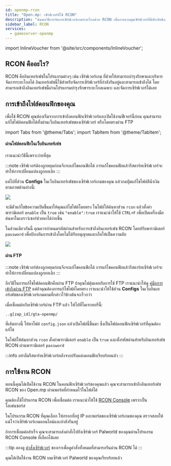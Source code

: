 ```yaml
---
id: openmp-rcon
title: "Open.mp: เซิร์ฟเวอร์ที่ใช้ RCON"
description: "ค้นพบวิธีการจัดการเซิร์ฟเวอร์เกมระยะไกลด้วย RCON เพื่อการควบคุมเซิร์ฟเวอร์ที่มีประสิทธิภาพและปลอดภัย → เรียนรู้เพิ่มเติมตอนนี้"
sidebar_label: RCON
services:
  - gameserver-openmp
---
```


import InlineVoucher from '@site/src/components/InlineVoucher';

## RCON คืออะไร?

RCON คืออินเทอร์เฟซในโปรแกรมต่างๆ เช่น เซิร์ฟเวอร์เกม ที่ช่วยให้สามารถบำรุงรักษาและบริหารจัดการระยะไกลได้ อินเทอร์เฟซนี้ใช้สำหรับจัดการเซิร์ฟเวอร์ที่กำลังรันอยู่และสามารถเข้าถึงได้ โดยสามารถเข้าถึงอินเทอร์เฟซนี้ผ่านโปรแกรมบำรุงรักษาระยะไกลเฉพาะ และจัดการเซิร์ฟเวอร์ได้เลย

<InlineVoucher />

## การเข้าถึงไฟล์คอนฟิกของคุณ

เพื่อใช้ RCON คุณต้องเริ่มจากการเข้าถึงคอนฟิกเซิร์ฟเวอร์และเปิดใช้งานฟีเจอร์นี้ก่อน คุณสามารถแก้ไขไฟล์คอนฟิกได้ทั้งผ่านเว็บอินเทอร์เฟซของเซิร์ฟเวอร์ หรือโดยตรงผ่าน FTP

import Tabs from '@theme/Tabs';
import TabItem from '@theme/TabItem';

<Tabs>
<TabItem value="configs" label="ผ่านไฟล์คอนฟิกในเว็บอินเทอร์เฟซ">

#### ผ่านไฟล์คอนฟิกในเว็บอินเทอร์เฟซ

เราแนะนำวิธีนี้เพราะง่ายที่สุด

:::note
เซิร์ฟเวอร์ต้องถูกหยุดก่อนจึงจะแก้ไขคอนฟิกได้ การแก้ไขคอนฟิกแล้วรีสตาร์ทเซิร์ฟเวอร์จะทำให้การเปลี่ยนแปลงถูกยกเลิก
:::

แค่ไปที่ส่วน **Configs** ในเว็บอินเทอร์เฟซของเซิร์ฟเวอร์เกมของคุณ แล้วกดปุ่มแก้ไขไฟล์สีน้ำเงิน ตามภาพด้านล่างนี้:

![](https://github.com/zaphosting/docs/assets/42719082/6a147644-8bfb-4e5d-bff5-3e2c5d999e64)

จะมีตัวแก้ไขข้อความเปิดขึ้นมาให้คุณแก้ไขไฟล์โดยตรง ในไฟล์ให้ค้นหาส่วน `rcon` แล้วตั้งค่าพารามิเตอร์ `enable` เป็น `true` เช่น `"enable":true` เราแนะนำให้ใช้ `CTRL+F` เพื่อเปิดเครื่องมือค้นหาในเบราว์เซอร์ช่วยหาได้ง่ายขึ้น

ในส่วนเดียวกันนี้ คุณควรกำหนดรหัสผ่านสำหรับการเข้าถึงอินเทอร์เฟซ RCON โดยปรับพารามิเตอร์ `password` เพื่อป้องกันการเข้าถึงโดยไม่ได้รับอนุญาตและเก็บให้เป็นความลับ

![](https://github.com/zaphosting/docs/assets/42719082/d3fbb8ac-b836-4e12-a7cf-d1b4961925d7)

</TabItem>

<TabItem value="ftp" label="ผ่าน FTP">

#### ผ่าน FTP

:::note
เซิร์ฟเวอร์ต้องถูกหยุดก่อนจึงจะแก้ไขคอนฟิกได้ การแก้ไขคอนฟิกแล้วรีสตาร์ทเซิร์ฟเวอร์จะทำให้การเปลี่ยนแปลงถูกยกเลิก
:::

อีกวิธีในการแก้ไขไฟล์คอนฟิกคือผ่าน FTP ถ้าคุณไม่คุ้นเคยกับการใช้ FTP เราแนะนำให้ดู [คู่มือการเข้าถึงผ่าน FTP](gameserver-ftpaccess.md) แต่ถ้าคุณต้องการแก้ไขไฟล์โดยตรง เราแนะนำให้ใช้ส่วน **Configs** ในเว็บอินเทอร์เฟซของเซิร์ฟเวอร์เกมตามที่กล่าวไว้ข้างต้นจะเร็วกว่า

เมื่อเชื่อมต่อกับเซิร์ฟเวอร์ผ่าน FTP แล้ว ให้ไปที่ไดเรกทอรีนี้:
```
..g[zap_id]/gta-openmp/
```

ที่เส้นทางนี้ ให้หาไฟล์ `config.json` แล้วเปิดไฟล์นี้ขึ้นมา ซึ่งเป็นไฟล์คอนฟิกเซิร์ฟเวอร์ที่คุณต้องแก้ไข

ในไฟล์ให้ค้นหาส่วน `rcon` ตั้งค่าพารามิเตอร์ `enable` เป็น `true` และตั้งรหัสผ่านสำหรับอินเทอร์เฟซ RCON ผ่านพารามิเตอร์ `password`

</TabItem>
</Tabs>

:::info
อย่าลืมรีสตาร์ทเซิร์ฟเวอร์หลังจากปรับแต่งคอนฟิกเรียบร้อยแล้ว
:::

## การใช้งาน RCON

ตอนนี้คุณได้เปิดใช้งาน RCON ในคอนฟิกเซิร์ฟเวอร์ของคุณแล้ว คุณจะสามารถเข้าถึงอินเทอร์เฟซ RCON ของ Open.mp ผ่านพอร์ตที่กำหนดไว้ในไฟล์ได้

คุณต้องใช้โปรแกรม RCON เพื่อเชื่อมต่อ เราแนะนำให้ใช้ [RCON Console](https://sourceforge.net/projects/rconconsole/) เพราะเป็นโอเพ่นซอร์ส

ในโปรแกรม RCON ที่คุณเลือก ให้กรอกที่อยู่ IP และพอร์ตของเซิร์ฟเวอร์เกมของคุณ ตรวจสอบให้แน่ใจว่าเซิร์ฟเวอร์เกมออนไลน์และกำลังรันอยู่

ถ้าการเชื่อมต่อสำเร็จ คุณจะสามารถส่งคำสั่งไปยังเซิร์ฟเวอร์ Palworld ของคุณผ่านโปรแกรม RCON Console ที่เลือกได้เลย

:::tip
ลองดู [คำสั่งเซิร์ฟเวอร์](openmp-server-commands.md) ของเราเพื่อดูคำสั่งทั้งหมดที่สามารถรันผ่าน RCON ได้
:::

คุณได้เปิดใช้งาน RCON บนเซิร์ฟเวอร์ Palworld ของคุณเรียบร้อยแล้ว

<InlineVoucher />